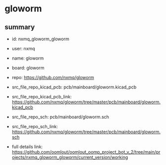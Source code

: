 # gloworm
 
## summary 
* id: nxmq_gloworm_gloworm
* user: nxmq
* name: gloworm
* board: gloworm
* repo: https://github.com/nxmq/gloworm
* src_file_repo_kicad_pcb: pcb/mainboard/gloworm.kicad_pcb
* src_file_repo_kicad_pcb_link: https://github.com/nxmq/gloworm/tree/master/pcb/mainboard/gloworm.kicad_pcb


* src_file_repo_sch: pcb/mainboard/gloworm.sch
* src_file_repo_sch_link: https://github.com/nxmq/gloworm/tree/master/pcb/mainboard/gloworm.sch
* full details link: https://github.com/oomlout/oomlout_oomp_project_bot_v_2/tree/main/projects/nxmq_gloworm_gloworm/current_version/working  







